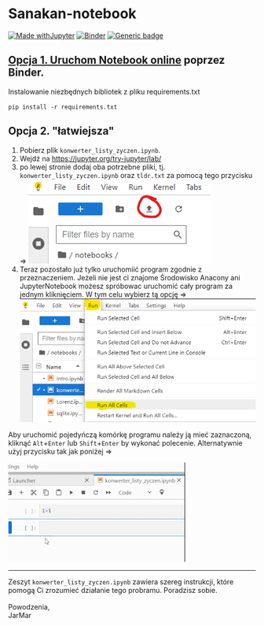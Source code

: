 # Sanakan-notebook
[![Made withJupyter](https://img.shields.io/badge/Made%20with-Jupyter-orange?style=for-the-badge&logo=Jupyter)](https://jupyter.org/try)
[![Binder](https://mybinder.org/badge_logo.svg)](https://mybinder.org/v2/gh/MarcinJaracz/Sanakan-notebooks.git/main?urlpath=https%3A%2F%2Fgithub.com%2FMarcinJahttps%3A%2F%2Fgithub.com%2FMarcinJaracz%2FSanakan-notebooks%2Fblob%2Fmain%2Fkonwerter_listy_zyczen.ipynb) 
[![Generic badge](https://img.shields.io/badge/Discord-Lista_życzeń-purple.svg)](https://shields.io/)


## [Opcja 1. Uruchom Notebook online](https://mybinder.org/v2/gh/MarcinJaracz/Sanakan-notebooks.git/main?urlpath=https%3A%2F%2Fgithub.com%2FMarcinJahttps%3A%2F%2Fgithub.com%2FMarcinJaracz%2FSanakan-notebooks%2Fblob%2Fmain%2Fkonwerter_listy_zyczen.ipynb) poprzez Binder.

Instalowanie niezbędnych bibliotek z pliku requirements.txt
```
pip install -r requirements.txt
```
## Opcja 2. "łatwiejsza"
1. Pobierz plik `konwerter_listy_zyczen.ipynb`.
2. Wejdź na https://jupyter.org/try-jupyter/lab/ 
3. po lewej stronie dodaj oba potrzebne pliki, tj. `konwerter_listy_zyczen.ipynb` oraz `tldr.txt` za pomocą tego przycisku => ![upload.png](./doc/upload.png "upload.png")
4. Teraz pozostało już tylko uruchomiić program zgodnie z przeznaczeniem.
 Jeżeli nie jest ci znajome Środowisko Anacony ani JupyterNotebook możesz spróbowac uruchomić cały program za jednym kliknięciem. W tym celu wybierz tą opcję => ![run_all.png](./doc/run_all.png "run_all.png")

Aby uruchomić pojedyńczą komórkę programu należy ją mieć zaznaczoną, kliknąć `Alt`+`Enter` lub `Shift`+`Enter` by wykonać polecenie.
Alternatywnie użyj przycisku tak jak poniżej =>

![run.gif](./doc/run.gif "run.gif")

____________________________________________________________________________
Zeszyt `konwerter_listy_zyczen.ipynb` zawiera szereg instrukcji, które pomogą Ci zrozumieć działanie tego probramu. Poradzisz sobie.\
\
Powodzenia,\
JarMar